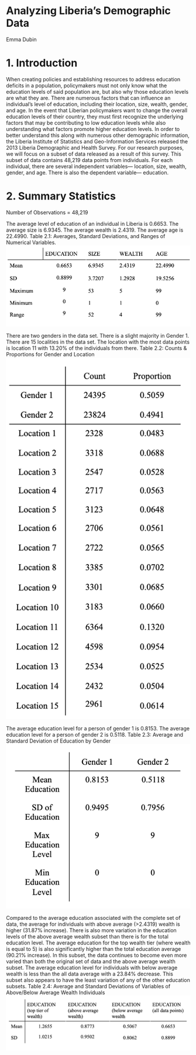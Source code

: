 # Analyzing Liberia’s Demographic Data
Emma Dubin
# 1.	Introduction
When creating policies and establishing resources to address education deficits in a population, policymakers must not only know what the education levels of said population are, but also why those education levels are what they are. There are numerous factors that can influence an individual’s level of education, including their location, size, wealth, gender, and age. In the event that Liberian policymakers want to change the overall education levels of their country, they must first recognize the underlying factors that may be contributing to low education levels while also understanding what factors promote higher education levels. In order to better understand this along with numerous other demographic information, the Liberia Institute of Statistics and Geo-Information Services released the 2013 Liberia Demographic and Health Survey. For our research purposes, we will focus on a subset of data released as a result of this survey. This subset of data contains 48,219 data points from individuals. For each individual, there are several independent variables— location, size, wealth, gender, and age. There is also the dependent variable— education.
# 2. Summary Statistics
Number of Observations = 48,219

The average level of education of an individual in Liberia is 0.6653. The average size is 6.9345. The average wealth is 2.4319. The average age is 22.4990.
Table 2.1: Averages, Standard Deviations, and Ranges of Numerical Variables.
![](table1.png) 

There are two genders in the data set. There is a slight majority in Gender 1. There are 15 localities in the data set. The location with the most data points is location 11 with 13.20% of the individuals from there.
Table 2.2: Counts & Proportions for Gender and Location
![](table2.png) 

The average education level for a person of gender 1 is 0.8153. The average education level for a person of gender 2 is 0.5118.
Table 2.3: Average and Standard Deviation of Education by Gender
![](table3.png)

Compared to the average education associated with the complete set of data, the average for individuals with above average (>2.4319) wealth is higher (31.87% increase). There is also more variation in the education levels of the above average wealth subset than there is for the total education level. The average education for the top wealth tier (where wealth is equal to 5) is also significantly higher than the total education average (90.21% increase). In this subset, the data continues to become even more varied than both the original set of data and the above average wealth subset. The average education level for individuals with below average wealth is less than the all data average with a 23.84% decrease. This subset also appears to have the least variation of any of the other education subsets.
Table 2.4: Average and Standard Deviations of Variables of Above/Below Average Wealth Individuals
![](table4.png)
